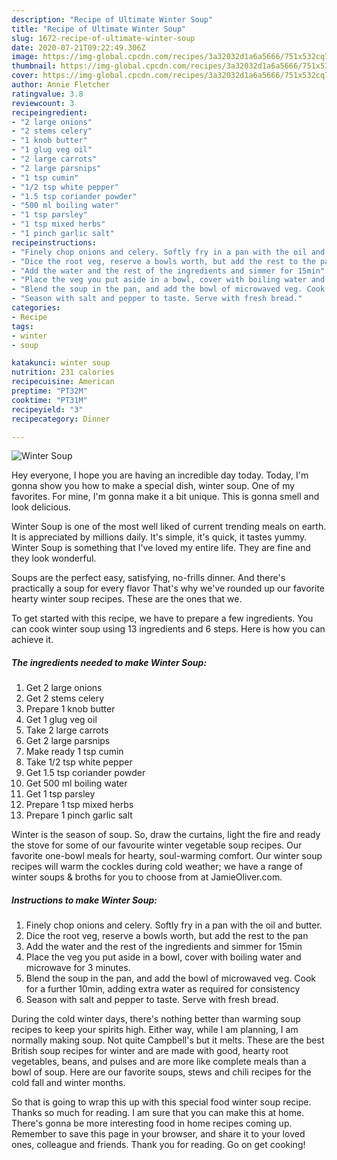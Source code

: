 ```yaml
---
description: "Recipe of Ultimate Winter Soup"
title: "Recipe of Ultimate Winter Soup"
slug: 1672-recipe-of-ultimate-winter-soup
date: 2020-07-21T09:22:49.306Z
image: https://img-global.cpcdn.com/recipes/3a32032d1a6a5666/751x532cq70/winter-soup-recipe-main-photo.jpg
thumbnail: https://img-global.cpcdn.com/recipes/3a32032d1a6a5666/751x532cq70/winter-soup-recipe-main-photo.jpg
cover: https://img-global.cpcdn.com/recipes/3a32032d1a6a5666/751x532cq70/winter-soup-recipe-main-photo.jpg
author: Annie Fletcher
ratingvalue: 3.8
reviewcount: 3
recipeingredient:
- "2 large onions"
- "2 stems celery"
- "1 knob butter"
- "1 glug veg oil"
- "2 large carrots"
- "2 large parsnips"
- "1 tsp cumin"
- "1/2 tsp white pepper"
- "1.5 tsp coriander powder"
- "500 ml boiling water"
- "1 tsp parsley"
- "1 tsp mixed herbs"
- "1 pinch garlic salt"
recipeinstructions:
- "Finely chop onions and celery. Softly fry in a pan with the oil and butter."
- "Dice the root veg, reserve a bowls worth, but add the rest to the pan"
- "Add the water and the rest of the ingredients and simmer for 15min"
- "Place the veg you put aside in a bowl, cover with boiling water and microwave for 3 minutes."
- "Blend the soup in the pan, and add the bowl of microwaved veg. Cook for a further 10min, adding extra water as required for consistency"
- "Season with salt and pepper to taste. Serve with fresh bread."
categories:
- Recipe
tags:
- winter
- soup

katakunci: winter soup 
nutrition: 231 calories
recipecuisine: American
preptime: "PT32M"
cooktime: "PT31M"
recipeyield: "3"
recipecategory: Dinner

---
```



![Winter Soup](https://img-global.cpcdn.com/recipes/3a32032d1a6a5666/751x532cq70/winter-soup-recipe-main-photo.jpg)

Hey everyone, I hope you are having an incredible day today. Today, I'm gonna show you how to make a special dish, winter soup. One of my favorites. For mine, I'm gonna make it a bit unique. This is gonna smell and look delicious.

Winter Soup is one of the most well liked of current trending meals on earth. It is appreciated by millions daily. It's simple, it's quick, it tastes yummy. Winter Soup is something that I've loved my entire life. They are fine and they look wonderful.

Soups are the perfect easy, satisfying, no-frills dinner. And there&#39;s practically a soup for every flavor That&#39;s why we&#39;ve rounded up our favorite hearty winter soup recipes. These are the ones that we.


To get started with this recipe, we have to prepare a few ingredients. You can cook winter soup using 13 ingredients and 6 steps. Here is how you can achieve it.

<!--inarticleads1-->

##### The ingredients needed to make Winter Soup:

1. Get 2 large onions
1. Get 2 stems celery
1. Prepare 1 knob butter
1. Get 1 glug veg oil
1. Take 2 large carrots
1. Get 2 large parsnips
1. Make ready 1 tsp cumin
1. Take 1/2 tsp white pepper
1. Get 1.5 tsp coriander powder
1. Get 500 ml boiling water
1. Get 1 tsp parsley
1. Prepare 1 tsp mixed herbs
1. Prepare 1 pinch garlic salt


Winter is the season of soup. So, draw the curtains, light the fire and ready the stove for some of our favourite winter vegetable soup recipes. Our favorite one-bowl meals for hearty, soul-warming comfort. Our winter soup recipes will warm the cockles during cold weather; we have a range of winter soups &amp; broths for you to choose from at JamieOliver.com. 

<!--inarticleads2-->

##### Instructions to make Winter Soup:

1. Finely chop onions and celery. Softly fry in a pan with the oil and butter.
1. Dice the root veg, reserve a bowls worth, but add the rest to the pan
1. Add the water and the rest of the ingredients and simmer for 15min
1. Place the veg you put aside in a bowl, cover with boiling water and microwave for 3 minutes.
1. Blend the soup in the pan, and add the bowl of microwaved veg. Cook for a further 10min, adding extra water as required for consistency
1. Season with salt and pepper to taste. Serve with fresh bread.


During the cold winter days, there&#39;s nothing better than warming soup recipes to keep your spirits high. Either way, while I am planning, I am normally making soup. Not quite Campbell&#39;s but it melts. These are the best British soup recipes for winter and are made with good, hearty root vegetables, beans, and pulses and are more like complete meals than a bowl of soup. Here are our favorite soups, stews and chili recipes for the cold fall and winter months. 

So that is going to wrap this up with this special food winter soup recipe. Thanks so much for reading. I am sure that you can make this at home. There's gonna be more interesting food in home recipes coming up. Remember to save this page in your browser, and share it to your loved ones, colleague and friends. Thank you for reading. Go on get cooking!
